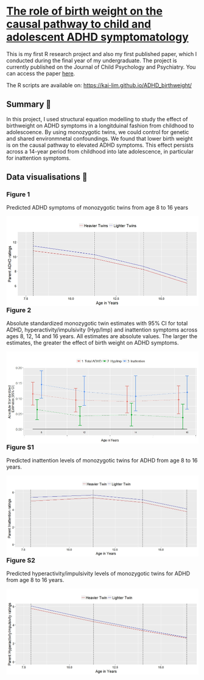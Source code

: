 # [The role of birth weight on the causal pathway to child and adolescent ADHD symptomatology](https://kai-lim.github.io/ADHD_birthweight/)

This is my first R research project and also my first published paper, which I conducted during the final year of my undergraduate. The project is currently published on the Journal of Child Psychology and Psychiatry. You can access the paper [here](https://www.ncbi.nlm.nih.gov/pmc/articles/PMC6175300/pdf/JCPP-59-1036.pdf).

The R scripts are available on:  https://kai-lim.github.io/ADHD_birthweight/ 

## Summary 🎯
In this project, I used structural equation modelling to study the effect of birthweight on ADHD symptoms in a longitduinal fashion from childhood to adolescoence. By using monozygotic twins, we could control for genetic and shared environmnetal confoundings. We found that lower birth weight is on the causal pathway to elevated ADHD symptoms. This effect persists across a 14-year period from childhood into late adolescence, in particular for inattention symptoms. 

## Data visualisations 🎨

### Figure 1
Predicted ADHD symptoms of monozygotic twins from age 8 to 16 years

<img align="right" src="Total ADHD Big.jpeg">

<br>
<br/>

### Figure 2
Absolute standardized monozygotic twin estimates with 95% CI for total ADHD, hyperactivity/impulsivity (Hyp/Imp) and inattention symptoms across ages 8, 12, 14 and 16 years. All estimates are absolute values. The larger the estimates, the greater the effect of birth weight on ADHD symptoms.

<img align="right" src="MZ estimates.jpeg">

<br>
  
### Figure S1
Predicted inattention levels of monozygotic twins for ADHD from age 8 to 16 years.

<img align="right" src="Inattention Big.jpeg">

<br>

### Figure S2
Predicted hyperactivity/impulsivity levels of monozygotic twins for ADHD from age 8 to 16 years.

<img align="right" src="Hyperactivity Big.jpeg">
